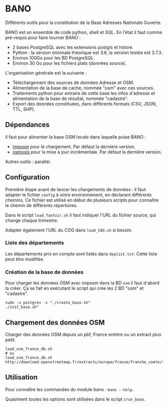 # BANO

Différents outils pour la constitution de la Base Adresses Nationale Ouverte.

BANO est un ensemble de code python, shell et SQL. En l'état il faut comme pré-requis pour faire tourner BANO :
* 2 bases PostgreSQL avec les extensions postgis et hstore.
* Python : la version minimale théorique est 3.6, la version testée est 3.7.3.
* Environ 100Go pour les BD PostgreSQL.
* Environ 30 Go pour les fichiers plats (données source).

L'organisation générale est la suivante :
* Téléchargement des sources de données Adresse et OSM.
* Alimentation de la base de cache, nommée "osm" avec ces sources.
* Traitements python pour extraire de cette base les infos d'adresse et alimentation de la base de résultat, nommée "cadastre".
* Export des données constituées, dans différents formats (CSV, JSON, TTL, SHP).

## Dépendances

Il faut pour alimenter la base OSM locale dans laquelle puise BANO :
* [imposm](https://github.com/omniscale/imposm3) pour le chargement. Par défaut la dernière version.
* [osmosis](https://github.com/openstreetmap/osmosis) pour la mise à jour incrémentale. Par défaut la dernière version.

Autres outils : parallel.

## Configuration

Première étape avant de lancer les chargements de données : il faut adapter le fichier `config` à votre environnement, en déclarant différents chemins. Ce fichier est utilisé en début de plusieurs scripts pour connaître le chemin de différents répertoires.

Dans le script `load_fantoir.sh` il faut indiquer l'URL du fichier source, qui change chaque trimestre.

Adapter également l'URL du COG dans `load_COG.sh` si besoin.

### Liste des départements

Les départements pris en compte sont listés dans `deplist.txt`. Cette liste peut être modifiée.

### Création de la base de données

Pour charger les données OSM avec imposm dans la BD `osm` il faut d'abord la créer. Ça se fait en exécutant le script qui crée les 2 BD "osm" et "cadastre".
```
sudo -u postgres -s "./create_base.sh"
./init_base.sh"
```

## Chargement des données OSM

Charger des données OSM depuis un pbf, France entière ou un extract plus petit.
```
load_osm_france_db.sh
# ou
load_osm_france_db.sh http://download.openstreetmap.fr/extracts/europe/france/franche_comte/territoire_de_belfort.osm.pbf
```

## Utilisation

Pour connaître les commandes du module bano : `bano --help`.

Quasiment toutes les options sont utilisées dans le script `cron_bano`.
